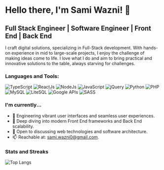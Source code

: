 # Hello there, I'm Sami Wazni! 👋

## Full Stack Engineer | Software Engineer | Front End | Back End

I craft digital solutions, specializing in Full-Stack development. With hands-on experience in mid to large-scale projects, I enjoy the challenge of making ideas come to life. I love what I do and aim to bring practical and innovative solutions to the table, always starving for challenges.

### Languages and Tools:
![TypeScript](https://img.shields.io/badge/-TypeScript-black?style=flat-square&logo=typescript)
![ReactJs](https://img.shields.io/badge/-ReactJs-black?style=flat-square&logo=react)
![NodeJs](https://img.shields.io/badge/-NodeJs-black?style=flat-square&logo=Node.js)
![JavaScript](https://img.shields.io/badge/-JavaScript-black?style=flat-square&logo=javascript)
![jQuery](https://img.shields.io/badge/-jQuery-black?style=flat-square&logo=jquery)
![Python](https://img.shields.io/badge/-Python-black?style=flat-square&logo=Python)
![PHP](https://img.shields.io/badge/-PHP-black?style=flat-square&logo=PHP)
![MySQL](https://img.shields.io/badge/-MySQL-black?style=flat-square&logo=mysql)
![LiteSQL](https://img.shields.io/badge/-LiteSQL-black?style=flat-square&logo=sqlite)
![Google APIs](https://img.shields.io/badge/-Google%20APIs-black?style=flat-square&logo=google)
![SASS](https://img.shields.io/badge/-SASS-black?style=flat-square&logo=sass)

### I'm currently...

- 🔭 Engineering vibrant user interfaces and seamless user experiences.
- 🌱 Deep diving into modern Front End frameworks and Back End scalability.
- 💬 Open to discussing web technologies and software architecture.
- 📫 Reachable at: sami.wazni0@gmail.com.

### Stats and Streaks
![Top Langs](https://github-readme-stats.vercel.app/api/top-langs/?username=samiwazni&hide_progress=true)
